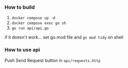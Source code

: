 ### How to build
1. `docker compose up -d`
2. `docker compose exec go sh`
3. `go run api/api.go`

if it doesn't work...
set go.mod file and `go mod tidy` on shell

### How to use api
Push Send Request button in `api/requests.http`